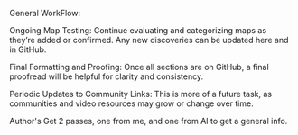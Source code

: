 General WorkFlow:

Ongoing Map Testing: Continue evaluating and categorizing maps as they’re added or confirmed. Any new discoveries can be updated here and in GitHub.

Final Formatting and Proofing: Once all sections are on GitHub, a final proofread will be helpful for clarity and consistency.

Periodic Updates to Community Links: This is more of a future task, as communities and video resources may grow or change over time.

Author's Get 2 passes, one from me, and one from AI to get a general info.